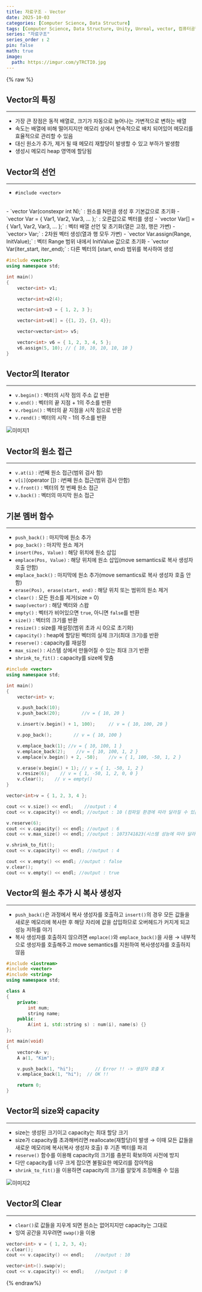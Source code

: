 ```yaml
---
title: 자료구조 - Vector
date: 2025-10-03
categories: [Computer Science, Data Structure]
tags: [Computer Science, Data Structure, Unity, Unreal, vector, 컴퓨터공학, 자료구조, 유니티, 벡터]
series: "자료구조"
series_order : 2
pin: false
math: true
image:
  path: https://imgur.com/yTRCTI0.jpg
---
```


{% raw %}

## Vector의 특징

---

- 가장 큰 장점은 동적 배열로, 크기가 자동으로 늘어나는 가변적으로 변하는 배열
- 속도는 배열에 비해 떨어지지만 메모리 상에서 연속적으로 배치 되어있어 메모리를 효율적으로 관리할 수 있음
- 대신 원소가 추가, 제거 될 때 메모리 재할당이 발생할 수 있고 부하가 발생함
- 생성시 메모리 heap 영역에 할당됨

## Vector의 선언

---

- `#include <vector>`
<br>
- `vector<Type> Var(constexpr int N);`
  : 원소를 N만큼 생성 후 기본값으로 초기화
- `vector<Type> Var = { Var1, Var2, Var3, ... };`
  : 오른값으로 벡터를 생성
- `vector<Type> Var[] = { Var1, Var2, Var3, ... };`
  : 벡터 배열 선언 및 초기화(열은 고정, 행은 가변)
- `vector<vector<Type>> Var;` : 2차원 벡터 생성(열과 행 모두 가변)
- `vector<Type> Var.assign(Range, InitValue);` : 벡터 Range 범위 내에서 InitValue 값으로 초기화
- `vector<Type> Var(iter_start, iter_end);` : 다른 벡터의 [start, end) 범위를 복사하여 생성

```cpp
#include <vector>
using namespace std;

int main()
{
    vector<int> v1;

    vector<int>v2(4);

    vector<int>v3 = { 1, 2, 3 };

    vector<int>v4[] = {{1, 2}, {3, 4}};

    vector<vector<int>> v5;

    vector<int> v6 = { 1, 2, 3, 4, 5 };
    v6.assign(5, 10); // { 10, 10, 10, 10, 10 }
}
```

## Vector의 Iterator

---

- `v.begin()` : 벡터의 시작 점의 주소 값 반환
- `v.end()` : 벡터의 끝 지점 + 1의 주소를 반환
- `v.rbegin()` : 벡터의 끝 지점을 시작 점으로 반환
- `v.rend()` : 벡터의 시작 - 1의 주소를 반환

![이미지1](https://imgur.com/ztO0SAL.png)

## Vector의 원소 접근

---

- `v.at(i)` : i번째 원소 접근(범위 검사 함)
- `v[i]`(operator []) : i번째 원소 접근(범위 검사 안함)
- `v.front()` : 벡터의 첫 번째 원소 접근
- `v.back()` : 벡터의 마지막 원소 접근

## 기본 멤버 함수

---

- `push_back()` : 마지막에 원소 추가
- `pop_back()` : 마지막 원소 제거
- `insert(Pos, Value)` : 해당 위치에 원소 삽입
- `emplace(Pos, Value)` : 해당 위치에 원소 삽입(move semantics로 복사 생성자 호출 안함)
- `emplace_back()` : 마지막에 원소 추가(move semantics로 복사 생성자 호출 안함)
- `erase(Pos), erase(start, end)` : 해당 위치 또는 범위의 원소 제거
- `clear()` : 모든 원소를 제거(size = 0)
- `swap(vector)` : 해당 벡터와 스왑
- `empty()` : 벡터가 비어있으면 `true`, 아니면 `false`를 반환
- `size()` : 벡터의 크기를 반환
- `resize()` : size를 재설정(범위 초과 시 0으로 초기화)
- `capacity()` : heap에 할당된 벡터의 실제 크기(최대 크기)를 반환
- `reserve()` : capacity를 재설정
- `max_size()` : 시스템 상에서 만들어질 수 있는 최대 크기 반환
- `shrink_to_fit()` : capacity를 size에 맞춤

```cpp
#include <vector>
using namespace std;

int main()
{
    vector<int> v;

    v.push_back(10);
    v.push_back(20);        //v = { 10, 20 }

    v.insert(v.begin() + 1, 100);     // v = { 10, 100, 20 }

    v.pop_back();        // v = { 10, 100 }

    v.emplace_back(1); //v = { 10, 100, 1 }
    v.emplace_back(2);    //v = { 10, 100, 1, 2 }
    v.emplace(v.begin() + 2, -50);    //v = { 1, 100, -50, 1, 2 }

    v.erase(v.begin() + 1); // v = { 1, -50, 1, 2 }
    v.resize(6);    // v = { 1, -50, 1, 2, 0, 0 }
    v.clear();    // v = empty()
}
```
```cpp
vector<int>v = { 1, 2, 3, 4 };

cout << v.size() << endl;    //output : 4
cout << v.capacity() << endl; //output : 10 (컴파일 환경에 따라 달라질 수 있음)

v.reserve(6);
cout << v.capacity() << endl; //output : 6
cout << v.max_size() << endl; //output : 1073741823(시스템 성능에 따라 달라질 수 있음)

v.shrink_to_fit();
cout << v.capacity() << endl; //output : 4

cout << v.empty() << endl; //output : false
v.clear();
cout << v.empty() << endl; //output : true
```

## Vector의 원소 추가 시 복사 생성자

---

- `push_back()`은 과정에서 복사 생성자를 호출하고 `insert()`의 경우 모든 값들을 새로운 메모리에 복사한 후 해당 자리에 값을 삽입하므로 오버헤드가 커지게 되고 성능 저하를 야기
- 복사 생성자를 호출하지 않으려면 `emplace()`와 `emplace_back()`을 사용
    → 내부적으로 생성자를 호출해주고 move semantics를 지원하여 복사생성자를 호출하지 않음

```cpp
#include <iostream>
#include <vector>
#include <string>
using namespace std;

class A 
{
    private:
        int num;
        string name;
    public:
        A(int i, std::string s) : num(i), name(s) {}
};

int main(void) 
{
    vector<A> v;
    A a(1, "Kim");

    v.push_back(1, "hi");        // Error !! -> 생성자 호출 X
    v.emplace_back(1, "hi");  // OK !!

    return 0;
}
```

## Vector의 size와 capacity

---

- size는 생성된 크기이고 capacity는 최대 할당 크기
- size가 capacity를 초과해버리면 reallocate(재할당)이 발생
    → 이때 모든 값들을 새로운 메모리에 복사(복사 생성자 호출) 후 기존 벡터를 파괴
- `reserve()` 함수를 이용해 capacity의 크기를 충분히 확보하여 사전에 방지
- 다만 capacity를 너무 크게 잡으면 불필요한 메모리를 잡아먹음
- `shrink_to_fit()`을 이용하면 capacity의 크기를 알맞게 조정해줄 수 있음

![이미지2](https://imgur.com/hIcWWEi.png)

## Vector의 Clear

---

- `clear()`로 값들을 지우게 되면 원소는 없어지지만 capacity는 그대로
- 잉여 공간을 지우려면 `swap()`을 이용

```cpp
vector<int> v = { 1, 2, 3, 4};
v.clear();
cout << v.capacity() << endl;    //output : 10

vector<int>().swap(v);
cout << v.capacity() << endl;    //output : 0
```
{% endraw%}
